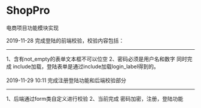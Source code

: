 # ShopPro
电商项目功能模块实现

2019-11-28 完成登陆的前端校验，校验内容包括：<hr>
     1、含有not_empty的表单文本框不可以位空
     2、密码必须是用户名和数字
     同时完成 include加载，登陆表单是通过include加载login_label得到的。
     <br><br>
2019-11-29 10:11 完成注册登陆功能和后端校验部分 <hr>
    1、后端通过form类自定义进行校验
    2、当前完成 密码加密，注册，登陆功能
